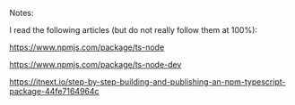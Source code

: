 
Notes: 

I read the following articles (but do not really follow them at 100%):

https://www.npmjs.com/package/ts-node

https://www.npmjs.com/package/ts-node-dev

https://itnext.io/step-by-step-building-and-publishing-an-npm-typescript-package-44fe7164964c
